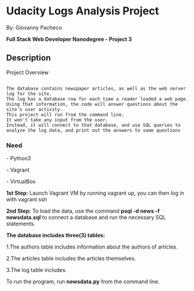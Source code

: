 <h1>Udacity Logs Analysis Project</h1>

<p>By: Giovanny Pacheco <p>
<p> <strong>Full Stack Web Developer Nanodegree - Project 3 </strong> </p>


<h2>Description</h2>
<p>Project Overview </p>
<pre><code>
The database contains newspaper articles, as well as the web server log for the site. 
The log has a database row for each time a reader loaded a web page.
Using that information, the code will answer questions about the site's user activity.
This project will run from the command line.
It won't take any input from the user.
Instead, it will connect to that database, and use SQL queries to analyze the log data, and print out the answers to some questions
</code></pre>

<h3>Need</h3>
<p> - Python3</p>
<p> - Vagrant</p>
<p> - VirtualBox</P>


<p><strong>1st Step:</strong> Launch Vagrant VM by running vagrant up, you can then log in with vagrant ssh </p>
         
<p><strong>2nd Step:</strong> To load the data, use the command <strong>psql -d news -f newsdata.sql</strong>
          to connect a database and run the necessary SQL statements. </p>
          
<p><strong> The database includes three(3) tables: </strong></p>
<p>1.The authors table includes information about the authors of articles.</p>
<p>2.The articles table includes the articles themselves.</p>
<p>3.The log table includes.</p>

<p>To run the program, run <strong>newsdata.py</strong> from the command line.</p>
</body>